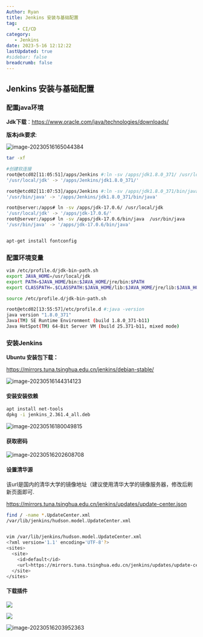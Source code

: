 ```yaml
---
Author: Ryan
title: Jenkins 安装与基础配置
tag: 
    - CI/CD
category: 
   - Jenkins
date: 2023-5-16 12:12:22
lastUpdated: true
#sidebar: false
breadcrumb: false
---
```




## Jenkins 安装与基础配置



###  配置java环境



**Jdk下载**：https://www.oracle.com/java/technologies/downloads/

**版本jdk要求**:

![image-20230516165044384](http://cdn1.ryanxin.live/image-20230516165044384.png)



```bash
tar -xf 

#创建软连接
root@etcd02[11:05:51]/apps/Jenkins #:ln -sv /apps/jdk1.8.0_371/ /usr/local/jdk
'/usr/local/jdk' -> '/apps/Jenkins/jdk1.8.0_371/'

root@etcd02[11:07:53]/apps/Jenkins #:ln -sv /apps/jdk1.8.0_371/bin/java /usr/bin/java
'/usr/bin/java' -> '/apps/Jenkins/jdk1.8.0_371/bin/java'
```

```bash
root@server:/apps# ln -sv /apps/jdk-17.0.6/ /usr/local/jdk
'/usr/local/jdk' -> '/apps/jdk-17.0.6/'  
root@server:/apps# ln -sv /apps/jdk-17.0.6/bin/java  /usr/bin/java
'/usr/bin/java' -> '/apps/jdk-17.0.6/bin/java'


apt-get install fontconfig
```





### **配置环境变量**

```bash
vim /etc/profile.d/jdk-bin-path.sh
export JAVA_HOME=/usr/local/jdk
export PATH=$JAVA_HOME/bin:$JAVA_HOME/jre/bin:$PATH
export CLASSPATH=.$CLASSPATH:$JAVA_HOME/lib:$JAVA_HOME/jre/lib:$JAVA_HOME/lib/tools.jar

source /etc/profile.d/jdk-bin-path.sh
```

```bash
root@etcd02[13:55:57]/etc/profile.d #:java -version
java version "1.8.0_371"
Java(TM) SE Runtime Environment (build 1.8.0_371-b11)
Java HotSpot(TM) 64-Bit Server VM (build 25.371-b11, mixed mode)
```





### 安装Jenkins

**Ubuntu 安装包下载：**

https://mirrors.tuna.tsinghua.edu.cn/jenkins/debian-stable/

![image-20230516144314123](http://cdn1.ryanxin.live/image-20230516144314123.png)

#### 安装安装依赖

```bash
apt install net-tools
dpkg -i jenkins_2.361.4_all.deb
```



![image-20230516180049815](http://cdn1.ryanxin.live/image-20230516180049815.png)



#### **获取密码**

![image-20230516202608708](http://cdn1.ryanxin.live/xxlog/image-20230516202608708.png)



#### **设置清华源**

该url是国内的清华大学的镜像地址（建议使用清华大学的镜像服务器，修改后刷新页面即可.

https://mirrors.tuna.tsinghua.edu.cn/jenkins/updates/update-center.json

```bash
find / -name *.UpdateCenter.xml
/var/lib/jenkins/hudson.model.UpdateCenter.xml


vim /var/lib/jenkins/hudson.model.UpdateCenter.xml
<?xml version='1.1' encoding='UTF-8'?>
<sites>
  <site>
    <id>default</id>
    <url>https://mirrors.tuna.tsinghua.edu.cn/jenkins/updates/update-center.json</url>
  </site>
</sites>
```



#### 下载插件

![](http://cdn1.ryanxin.live/xxlog/image-20230516202918543.png)

![](http://cdn1.ryanxin.live/xxlog/image-20230516203918051.png)

![image-20230516203952363](http://cdn1.ryanxin.live/xxlog/image-20230516203952363.png)






